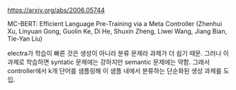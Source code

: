 https://arxiv.org/abs/2006.05744

MC-BERT: Efficient Language Pre-Training via a Meta Controller (Zhenhui Xu, Linyuan Gong, Guolin Ke, Di He, Shuxin Zheng, Liwei Wang, Jiang Bian, Tie-Yan Liu)

electra가 학습이 빠른 것은 생성이 아니라 분류 문제라 과제가 더 쉽기 때문. 그러나 이 과제로 학습하면 syntatic 문제에는 강하지만 semantic 문제에는 약함. 그래서 controller에서 k개 단어를 샘플링해 이 샘플 내에서 분류하는 단순화된 생성 과제를 도입.